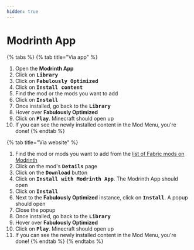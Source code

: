 ```yaml
---
hidden: true
---
```


# Modrinth App

{% tabs %}
{% tab title="Via app" %}
1. Open the **Modrinth App**
2. Click on <kbd>**Library**</kbd>
3. Click on <kbd>**Fabulously Optimized**</kbd>
4. Click on <kbd>**Install content**</kbd>
5. Find the mod or the mods you want to add
6. Click on <kbd>**Install**</kbd>
7. Once installed, go back to the <kbd>**Library**</kbd>
8. Hover over **Fabulously Optimized**
9. Click on <kbd>**Play**</kbd>. Minecraft should open up
10. If you can see the newly installed content in the Mod Menu, you're done!
{% endtab %}

{% tab title="Via website" %}
1. Find the mod or mods you want to add from the [list of Fabric mods on Modrinth](https://modrinth.com/mods?g=categories:fabric)
2. Click on the mod's <kbd>**Details**</kbd> page
3. Click on the <kbd>**Download**</kbd> button
4. Click on <kbd>**Install with Modrinth App**</kbd>. The Modrinth App should open
5. Click on <kbd>**Install**</kbd>
6. Next to the **Fabulously Optimized** instance, click on <kbd>**Install**</kbd>. A popup should open
7. Close the popup
8. Once installed, go back to the <kbd>**Library**</kbd>
9. Hover over **Fabulously Optimized**
10. Click on <kbd>**Play**</kbd>. Minecraft should open up
11. If you can see the newly installed content in the Mod Menu, you're done!
{% endtab %}
{% endtabs %}
